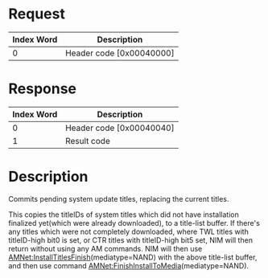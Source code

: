 # Request

| Index Word | Description                |
|------------|----------------------------|
| 0          | Header code \[0x00040000\] |

# Response

| Index Word | Description                |
|------------|----------------------------|
| 0          | Header code \[0x00040040\] |
| 1          | Result code                |

# Description

Commits pending system update titles, replacing the current titles.

This copies the titleIDs of system titles which did not have
installation finalized yet(which were already downloaded), to a
title-list buffer. If there's any titles which were not completely
downloaded, where TWL titles with titleID-high bit0 is set, or CTR
titles with titleID-high bit5 set, NIM will then return without using
any AM commands. NIM will then use
[AMNet:InstallTitlesFinish](AMNet:InstallTitlesFinish "wikilink")(mediatype=NAND)
with the above title-list buffer, and then use command
[AMNet:FinishInstallToMedia](AMNet:FinishInstallToMedia "wikilink")(mediatype=NAND).